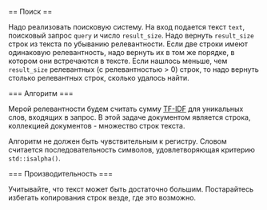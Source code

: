 == Поиск ==

Надо реализовать поисковую систему. На вход подается текст `text`, поисковый запрос `query` и число
`result_size`. Надо вернуть `result_size` строк из текста по убыванию релевантности.
Если две строки имеют одинаковую релевантность, надо вернуть их в том же порядке, в котором
они встречаются в тексте. Если нашлось меньше, чем `result_size` релевантных (с релевантностью > 0)
строк, то надо вернуть столько релевантных строк, сколько удалось найти.

=== Алгоритм ===

Мерой релевантности будем считать сумму [TF-IDF](https://ru.wikipedia.org/wiki/TF-IDF) для уникальных слов, входящих в запрос. В этой задаче документом является строка, коллекцией документов - множество строк текста.

Алгоритм не должен быть чувствительным к регистру. Словом считается последовательность символов, удовлетворяющая критерию `std::isalpha()`. 

=== Производительность ===

Учитывайте, что текст может быть достаточно большим. Постарайтесь избегать копирования строк везде, где это возможно.

